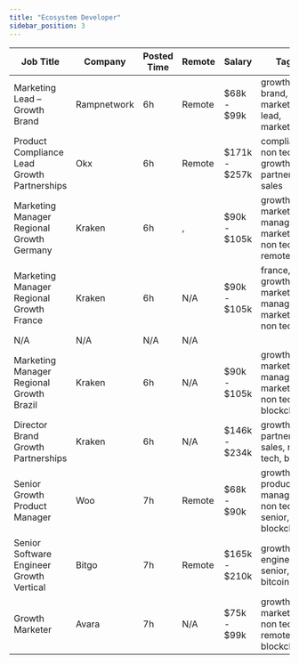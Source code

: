 ```yaml
---
title: "Ecosystem Developer"
sidebar_position: 3
---
```


| Job Title | Company | Posted Time | Remote | Salary | Tags | Apply Link |
|-----------|---------|-------------|--------|--------|------|------------|
| Marketing Lead – Growth Brand | Rampnetwork | 6h | Remote | $68k - $99k | growth, brand, lead, marketing lead, marketing | [Apply](https://web3.career/marketing-lead-growth-brand-rampnetwork/104615) |
| Product Compliance Lead Growth Partnerships | Okx | 6h | Remote | $171k - $257k | compliance, non tech, growth, partnership, sales | [Apply](https://web3.career/product-compliance-lead-growth-partnerships-okx/104607) |
| Marketing Manager Regional Growth Germany | Kraken | 6h | , | $90k - $105k | growth, marketing manager, marketing, non tech, remote | [Apply](https://web3.career/marketing-manager-regional-growth-germany-kraken/105983) |
| Marketing Manager Regional Growth France | Kraken | 6h | N/A | $90k - $105k | france, growth, marketing manager, marketing, non tech | [Apply](https://web3.career/marketing-manager-regional-growth-france-kraken/105982) |
| N/A | N/A | N/A | N/A |  |  | [Apply](https://web3.career/metana) |
| Marketing Manager Regional Growth Brazil | Kraken | 6h | N/A | $90k - $105k | growth, marketing manager, marketing, non tech, blockchain | [Apply](https://web3.career/marketing-manager-regional-growth-brazil-kraken/105981) |
| Director Brand Growth Partnerships | Kraken | 6h | N/A | $146k - $234k | growth, partnership, sales, non tech, brand | [Apply](https://web3.career/director-brand-growth-partnerships-kraken/105980) |
| Senior Growth Product Manager | Woo | 7h | Remote | $68k - $90k | growth, product manager, non tech, senior, blockchain | [Apply](https://web3.career/senior-growth-product-manager-woo/95664) |
| Senior Software Engineer Growth Vertical | Bitgo | 7h | Remote | $165k - $210k | growth, engineer, senior, dev, bitcoin | [Apply](https://web3.career/senior-software-engineer-growth-vertical-bitgo/105327) |
| Growth Marketer | Avara | 7h | N/A | $75k - $99k | growth, marketing, non tech, remote, blockchain | [Apply](https://web3.career/growth-marketer-avara/105953) |
